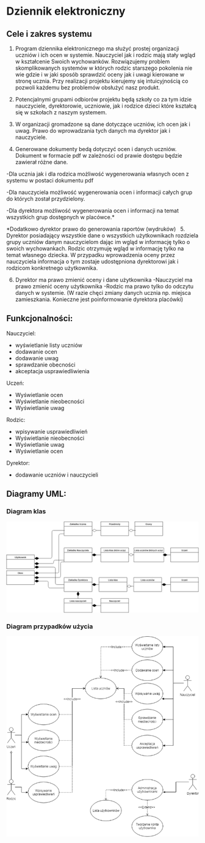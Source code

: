 # Dziennik elektroniczny
## Cele i zakres systemu

 
1. Program dziennika elektronicznego ma służyć prostej organizacji uczniów i ich ocen w systemie. Nauczyciel jak i rodzic mają stały wgląd w kształcenie Swoich wychowanków. Rozwiązujemy problem skomplikowanych systemów w których rodzic starszego pokolenia nie wie gdzie i w jaki sposób sprawdzić oceny jak i uwagi kierowane w stronę ucznia. Przy realizacji projektu kierujemy się intuicyjnością co pozwoli każdemu bez problemów obsłużyć nasz produkt. 
 

2. Potencjalnymi grupami odbiorów projektu będą szkoły co za tym idzie nauczyciele, dyrektorowie, uczniowie, jak i rodzice dzieci które kształcą się w szkołach z naszym systemem.

3. W organizacji gromadzone są dane dotyczące uczniów, ich ocen jak i uwag. Prawo do wprowadzania tych danych ma dyrektor jak i nauczyciele. 

4. Generowane dokumenty bedą dotyczyć ocen i danych uczniów. Dokument w formacie pdf w zależności od prawie dostępu będzie zawierał różne dane.

-Dla ucznia jak i dla rodzica możliwość wygenerowania własnych ocen z systemu w postaci dokumentu pdf 

-Dla nauczyciela możliwość wygenerowania ocen i informacji całych grup do których został przydzielony.

-Dla dyrektora możliwość wygenerowania ocen i informacji na temat wszystkich grup dostępnych w placówce.*

*Dodatkowo dyrektor prawo do generowania raportów (wydruków)  
5. Dyrektor posiadający wszystkie dane o wszystkich użytkownikach rozdziela grupy uczniów danym nauczycielom dając im wgląd w informację tylko o swoich wychowankach. Rodzic otrzymuję wgląd w informację tylko na temat własnego dziecka. W przypadku wprowadzenia oceny przez nauczyciela informacja o tym zostaje udostępniona dyrektorowi jak i rodzicom konkretnego użytkownika.

6. Dyrektor ma prawo zmienić oceny i dane użytkownika
   -Nauczyciel ma prawo zmienić oceny użytkownika
   -Rodzic ma prawo tylko do odczytu danych w systemie. 
    (W razie chęci zmiany danych ucznia np. miejsca zamieszkania. Konieczne jest poinformowanie dyrektora placówki)

	
## Funkcjonalności:
Nauczyciel:
- wyświetlanie listy uczniów
- dodawanie ocen
- dodawanie uwag
- sprawdzanie obecności
- akceptacja usprawiedliwienia

Uczeń:
- Wyświetlanie ocen
- Wyświetlanie nieobecności
- Wyświetlanie uwag

Rodzic:
- wpisywanie usprawiedliwień
- Wyświetlanie nieobecności
- Wyświetlanie uwag
- Wyświetlanie ocen

Dyrektor:
- dodawanie uczniów i nauczycieli

## Diagramy UML:
### Diagram klas
![Diagram klas](https://github.com/mjochab/PZ_2019_Lab2_Gr4/blob/master/Diagramy/klas.jpg)
### Diagram przypadków użycia
![Diagram przypadków użycia](https://github.com/mjochab/PZ_2019_Lab2_Gr4/blob/master/Diagramy/przypadki.png)

